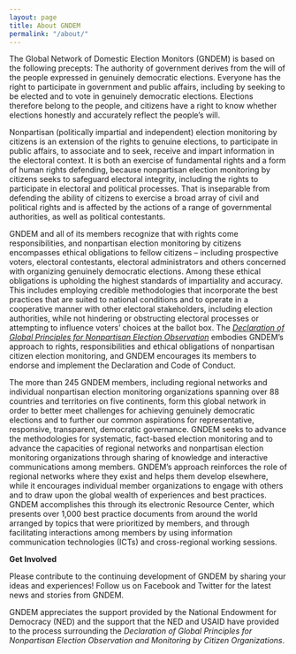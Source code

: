 ```yaml
---
layout: page
title: About GNDEM
permalink: "/about/"
---
```


The Global Network of Domestic Election Monitors (GNDEM) is based on the following precepts: The authority of government derives from the will of the people expressed in genuinely democratic elections.  Everyone has the right to participate in government and public affairs, including by seeking to be elected and to vote in genuinely democratic elections.  Elections therefore belong to the people, and citizens have a right to know whether elections honestly and accurately reflect the people’s will.

Nonpartisan (politically impartial and independent) election monitoring by citizens is an extension of the rights to genuine elections, to participate in public affairs, to associate and to seek, receive and impart information in the electoral context.  It is both an exercise of fundamental rights and a form of human rights defending, because nonpartisan election monitoring by citizens seeks to safeguard electoral integrity, including the rights to participate in electoral and political processes.  That is inseparable from defending the ability of citizens to exercise a broad array of civil and political rights and is affected by the actions of a range of governmental authorities, as well as political contestants.

GNDEM and all of its members recognize that with rights come responsibilities, and nonpartisan election monitoring by citizens encompasses ethical obligations to fellow citizens – including  prospective voters, electoral contestants, electoral administrators and others concerned with organizing genuinely democratic elections.  Among these ethical obligations is upholding the highest standards of impartiality and accuracy.  This includes employing credible methodologies that incorporate the best practices that are suited to national conditions and to operate in a cooperative manner with other electoral stakeholders, including election authorities, while not hindering or obstructing electoral processes or attempting to influence voters’ choices at the ballot box.  The *[Declaration of Global Principles for Nonpartisan Election Observation](/declaration-of-global-principles)* embodies GNDEM’s approach to rights, responsibilities and ethical obligations of nonpartisan citizen election monitoring, and GNDEM encourages its members to endorse and implement the Declaration and Code of Conduct.

The more than 245 GNDEM members, including regional networks and individual nonpartisan election monitoring organizations spanning over 88 countries and territories on five continents, form this global network in order to better meet challenges for achieving genuinely democratic elections and to further our common aspirations for representative, responsive, transparent, democratic governance.  GNDEM seeks to advance the methodologies for systematic, fact-based election monitoring and to advance the capacities of regional networks and nonpartisan election monitoring organizations through sharing of knowledge and interactive communications among members.  GNDEM’s approach reinforces the role of regional networks where they exist and helps them develop elsewhere, while it encourages individual member organizations to engage with others and to draw upon the global wealth of experiences and best practices.  GNDEM accomplishes this through its electronic Resource Center, which presents over 1,000 best practice documents from around the world arranged by topics that were prioritized by members, and through facilitating interactions among members by using information communication technologies (ICTs) and cross-regional working sessions.

**Get Involved**

Please contribute to the continuing development of GNDEM by sharing your ideas and experiences! Follow us on Facebook and Twitter for the latest news and stories from GNDEM.

GNDEM appreciates the support provided by the National Endowment for Democracy (NED) and the support that the NED and USAID have provided to the process surrounding the *Declaration of Global Principles for Nonpartisan Election Observation and Monitoring by Citizen Organizations*.
